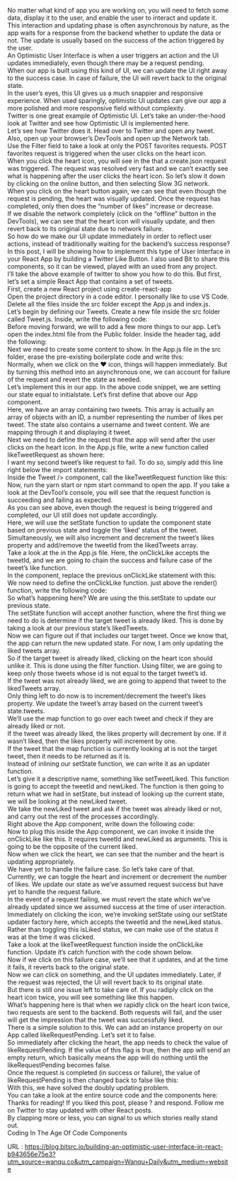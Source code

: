   No matter what kind of app you are working on, you will need to fetch some data, display it to the user, and enable the user to interact and update it.  
    This interaction and updating phase is often asynchronous by nature, as the app waits for a response from the backend whether to update the data or not. The update is usually based on the success of the action triggered by the user.  
    An Optimistic User Interface is when a user triggers an action and the UI updates immediately, even though there may be a request pending.  
    When our app is built using this kind of UI, we can update the UI right away to the success case. In case of failure, the UI will revert back to the original state.  
    In the user’s eyes, this UI gives us a much snappier and responsive experience. When used sparingly, optimistic UI updates can give our app a more polished and more responsive field without complexity.  
    Twitter is one great example of Optimistic UI. Let’s take an under-the-hood look at Twitter and see how Optimistic UI is implemented here.  
    Let’s see how Twitter does it. Head over to Twitter and open any tweet. Also, open up your browser’s DevTools and open up the Network tab.  
    Use the Filter field to take a look at only the POST favorites requests. POST favorites request is triggered when the user clicks on the heart icon.  
    When you click the heart icon, you will see in the that a create.json request was triggered. The request was resolved very fast and we can’t exactly see what is happening after the user clicks the heart icon. So let’s slow it down by clicking on the online button, and then selecting Slow 3G network.  
    When you click on the heart button again, we can see that even though the request is pending, the heart was visually updated. Once the request has completed, only then does the “number of likes” increase or decrease.  
    If we disable the network completely (click on the “offline” button in the DevTools), we can see that the heart icon will visually update, and then revert back to its original state due to network failure.  
    So how do we make our UI update immediately in order to reflect user actions, instead of traditionally waiting for the backend’s success response?  
    In this post, I will be showing how to implement this type of User Interface in your React App by building a Twitter Like Button. I also used Bit to share this components, so it can be viewed, played with an used from any project.  
    I’ll take the above example of twitter to show you how to do this. But first, let’s set a simple React App that contains a set of tweets.  
    First, create a new React project using create-react-app  
    Open the project directory in a code editor. I personally like to use VS Code. Delete all the files inside the src folder except the App.js and index.js.  
    Let’s begin by defining our Tweets. Create a new file inside the src folder called Tweet.js. Inside, write the following code:  
    Before moving forward, we will to add a few more things to our app. Let’s open the index.html file from the Public folder. Inside the header tag, add the following:  
    Next we need to create some content to show. In the App.js file in the src folder, erase the pre-existing boilerplate code and write this:  
    Normally, when we click on the ❤️ icon, things will happen immediately. But by turning this method into an asynchronous one, we can account for failure of the request and revert the state as needed.  
    Let’s implement this in our app. In the above code snippet, we are setting our state equal to initialstate. Let’s first define that above our App component.  
    Here, we have an array containing two tweets. This array is actually an array of objects with an ID, a number representing the number of likes per tweet. The state also contains a username and tweet content. We are mapping through it and displaying it tweet.  
    Next we need to define the request that the app will send after the user clicks on the heart icon. In the App.js file, write a new function called likeTweetRequest as shown here:  
    I want my second tweet’s like request to fail. To do so, simply add this line right below the import statements:  
    Inside the Tweet /> component, call the likeTweetRequest function like this:  
    Now, run the yarn start or npm start command to open the app. If you take a look at the DevTool’s console, you will see that the request function is succeeding and failing as expected.  
    As you can see above, even though the request is being triggered and completed, our UI still does not update accordingly.  
    Here, we will use the setState function to update the component state based on previous state and toggle the ‘liked’ status of the tweet. Simultaneously, we will also increment and decrement the tweet’s likes property and add/remove the tweetId from the likedTweets array.  
    Take a look at the <Tweet /> in the App.js file. Here, the onClickLike accepts the tweetId, and we are going to chain the success and failure case of the tweet’s like function.  
    In the <Tweet /> component, replace the previous onClickLike statement with this:  
    We now need to define the onClickLike function. just above the render() function, write the following code:  
    So what’s happening here? We are using the this.setState to update our previous state.  
    The setState function will accept another function, where the first thing we need to do is determine if the target tweet is already liked. This is done by taking a look at our previous state’s likedTweets.  
    Now we can figure out if that includes our target tweet. Once we know that, the app can return the new updated state. For now, I am only updating the liked tweets array.  
    So if the target tweet is already liked, clicking on the heart icon should unlike it. This is done using the filter function. Using filter, we are going to keep only those tweets whose id is not equal to the target tweet’s id.  
    If the tweet was not already liked, we are going to append that tweet to the likedTweets array.  
    Only thing left to do now is to increment/decrement the tweet’s likes property. We update the tweet’s array based on the current tweet’s state.tweets.  
    We’ll use the map function to go over each tweet and check if they are already liked or not.  
    If the tweet was already liked, the likes property will decrement by one. If it wasn’t liked, then the likes property will increment by one.  
    If the tweet that the map function is currently looking at is not the target tweet, then it needs to be returned as it is.  
    Instead of inlining our setState function, we can write it as an updater function.  
    Let’s give it a descriptive name, something like setTweetLiked. This function is going to accept the tweetId and newLiked. The function is then going to return what we had in setState, but instead of looking up the current state, we will be looking at the newLiked tweet.  
    We take the newLiked tweet and ask if the tweet was already liked or not, and carry out the rest of the processes accordingly.  
    Right above the App component, write down the following code:  
    Now to plug this inside the App component, we can invoke it inside the onClickLike like this. It requires tweetId and newLiked as arguments. This is going to be the opposite of the current liked.  
    Now when we click the heart, we can see that the number and the heart is updating appropriately.  
    We have yet to handle the failure case. So let’s take care of that.  
    Currently, we can toggle the heart and increment or decrement the number of likes. We update our state as we’ve assumed request success but have yet to handle the request failure.  
    In the event of a request failing, we must revert the state which we’ve already updated since we assumed success at the time of user interaction.  
    Immediately on clicking the icon, we’re invoking setState using our setState updater factory here, which accepts the tweetId and the newLiked status. Rather than toggling this isLiked status, we can make use of the status it was at the time it was clicked.  
    Take a look at the likeTweetRequest function inside the onClickLike function. Update it’s catch function with the code shown below.  
    Now if we click on this failure case, we’ll see that it updates, and at the time it fails, it reverts back to the original state.  
    Now we can click on something, and the UI updates immediately. Later, if the request was rejected, the UI will revert back to its original state.  
    But there is still one issue left to take care of. If you radiply click on the heart icon twice, you will see something like this happen.  
    What’s happening here is that when we rapidly click on the heart icon twice, two requests are sent to the backend. Both requests will fail, and the user will get the impression that the tweet was successfully liked.  
    There is a simple solution to this. We can add an instance property on our App called likeRequestPending. Let’s set it to false.  
    So immediately after clicking the heart, the app needs to check the value of likeRequestPending. If the value of this flag is true, then the app will send an empty return, which basically means the app will do nothing until the likeRequestPending becomes false.  
    Once the request is completed (in success or failure), the value of likeRequestPending is then changed back to false like this:  
    With this, we have solved the doubly updating problem.  
    You can take a look at the entire source code and the components here:  
    Thanks for reading! If you liked this post, please ? and respond. Follow me on Twitter to stay updated with other React posts.  
    By clapping more or less, you can signal to us which stories really stand out.  
    Coding In The Age Of Code Components  
    
  URL : https://blog.bitsrc.io/building-an-optimistic-user-interface-in-react-b943656e75e3?utm_source=wanqu.co&utm_campaign=Wanqu+Daily&utm_medium=website